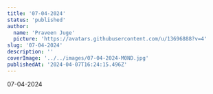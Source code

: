 ```yaml
---
title: '07-04-2024'
status: 'published'
author:
  name: 'Praveen Juge'
  picture: 'https://avatars.githubusercontent.com/u/13696888?v=4'
slug: '07-04-2024'
description: ''
coverImage: '../../images/07-04-2024-M0ND.jpg'
publishedAt: '2024-04-07T16:24:15.496Z'
---
```


07-04-2024